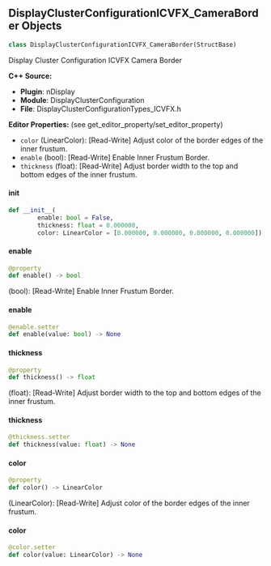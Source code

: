 ## DisplayClusterConfigurationICVFX_CameraBorder Objects

```python
class DisplayClusterConfigurationICVFX_CameraBorder(StructBase)
```

Display Cluster Configuration ICVFX Camera Border

**C++ Source:**

- **Plugin**: nDisplay
- **Module**: DisplayClusterConfiguration
- **File**: DisplayClusterConfigurationTypes_ICVFX.h

**Editor Properties:** (see get_editor_property/set_editor_property)

- ``color`` (LinearColor):  [Read-Write] Adjust color of the border edges of the inner frustum.
- ``enable`` (bool):  [Read-Write] Enable Inner Frustum Border.
- ``thickness`` (float):  [Read-Write] Adjust border width to the top and bottom edges of the inner frustum.

<a id="unreal.DisplayClusterConfigurationICVFX_CameraBorder.__init__"></a>

#### __init__

```python
def __init__(
        enable: bool = False,
        thickness: float = 0.000000,
        color: LinearColor = [0.000000, 0.000000, 0.000000, 0.000000]) -> None
```

<a id="unreal.DisplayClusterConfigurationICVFX_CameraBorder.enable"></a>

#### enable

```python
@property
def enable() -> bool
```

(bool):  [Read-Write] Enable Inner Frustum Border.

<a id="unreal.DisplayClusterConfigurationICVFX_CameraBorder.enable"></a>

#### enable

```python
@enable.setter
def enable(value: bool) -> None
```

<a id="unreal.DisplayClusterConfigurationICVFX_CameraBorder.thickness"></a>

#### thickness

```python
@property
def thickness() -> float
```

(float):  [Read-Write] Adjust border width to the top and bottom edges of the inner frustum.

<a id="unreal.DisplayClusterConfigurationICVFX_CameraBorder.thickness"></a>

#### thickness

```python
@thickness.setter
def thickness(value: float) -> None
```

<a id="unreal.DisplayClusterConfigurationICVFX_CameraBorder.color"></a>

#### color

```python
@property
def color() -> LinearColor
```

(LinearColor):  [Read-Write] Adjust color of the border edges of the inner frustum.

<a id="unreal.DisplayClusterConfigurationICVFX_CameraBorder.color"></a>

#### color

```python
@color.setter
def color(value: LinearColor) -> None
```

<a id="unreal.DisplayClusterConfigurationICVFX_CameraCustomFrustum"></a>